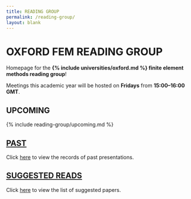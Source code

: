 ```yaml
---
title: READING GROUP
permalink: /reading-group/
layout: blank
---
```


# OXFORD FEM READING GROUP

Homepage for the **{% include universities/oxford.md %} finite element methods reading group**!

Meetings this academic year will be hosted on **Fridays** from **15:00–16:00 GMT**.

## UPCOMING

{% include reading-group/upcoming.md %}

## [PAST](/reading-group/past/)

Click [here](/reading-group/past/) to view the records of past presentations.

## [SUGGESTED READS](/reading-group/suggested/)

Click [here](/reading-group/suggested/) to view the list of suggested papers.

